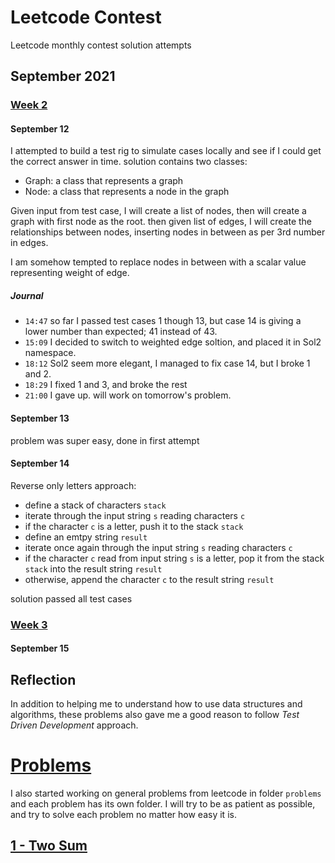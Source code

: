 # Leetcode Contest
Leetcode monthly contest solution attempts 

## September 2021 
### [Week 2](https://leetcode.com/explore/challenge/card/september-leetcoding-challenge-2021/637/week-2-september-8th-september-14th/)
#### September 12
I attempted to build a test rig to simulate cases locally and see if I could get the correct answer in time. 
solution contains two classes:
* Graph: a class that represents a graph
* Node: a class that represents a node in the graph

Given input from test case, I will create a list of nodes, then will create a graph with first node as the root.
then given list of edges, I will create the relationships between nodes, inserting nodes in between as per 3rd number in edges.

I am somehow tempted to replace nodes in between with a scalar value representing weight of edge.

##### Journal 
* `14:47` so far I passed test cases 1 though 13, but case 14 is giving a lower number than expected; 41 instead of 43.
* `15:09` I decided to switch to weighted edge soltion, and placed it in Sol2 namespace.
* `18:12` Sol2 seem more elegant, I managed to fix case 14, but I broke 1 and 2.
* `18:29` I fixed 1 and 3, and broke the rest
* `21:00` I gave up. will work on tomorrow's problem.

#### September 13
problem was super easy, done in first attempt 

#### September 14
Reverse only letters
approach:
* define a stack of characters `stack`
* iterate through the input string `s` reading characters `c`
* if the character `c` is a letter, push it to the stack `stack`
* define an emtpy string `result`
* iterate once again through the input string `s` reading characters `c`
* if the character `c` read from input string `s` is a letter, pop it from the stack `stack` into the result string `result`
* otherwise, append the character `c` to the result string `result`

solution passed all test cases

### [Week 3](https://leetcode.com/explore/challenge/card/september-leetcoding-challenge-2021/638/week-3-september-15th-september-21st/)
#### September 15

## Reflection 
In addition to helping me to understand how to use data structures and algorithms, these problems also gave me a good reason to follow _Test Driven Development_ approach.

# [Problems](https://leetcode.com/problemset/all) 
I also started working on general problems from leetcode in folder `problems` and each problem has its own folder.
I will try to be as patient as possible, and try to solve each problem no matter how easy it is.

## [1 - Two Sum](https://leetcode.com/problems/two-sum/)
